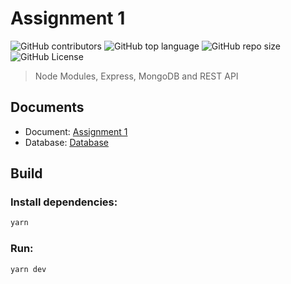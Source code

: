 # Assignment 1

![GitHub contributors](https://img.shields.io/github/contributors/SDN302/assignment-1)
![GitHub top language](https://img.shields.io/github/languages/top/SDN302/assignment-1)
![GitHub repo size](https://img.shields.io/github/repo-size/SDN302/assignment-1)
![GitHub License](https://img.shields.io/github/license/SDN302/assignment-1)

> Node Modules, Express, MongoDB and REST API

## Documents

- Document: [Assignment 1](docs/Assignment%201.docx)
- Database: [Database](data/README.md)

## Build

### Install dependencies:

```bash
yarn
```

### Run:

```bash
yarn dev
```
